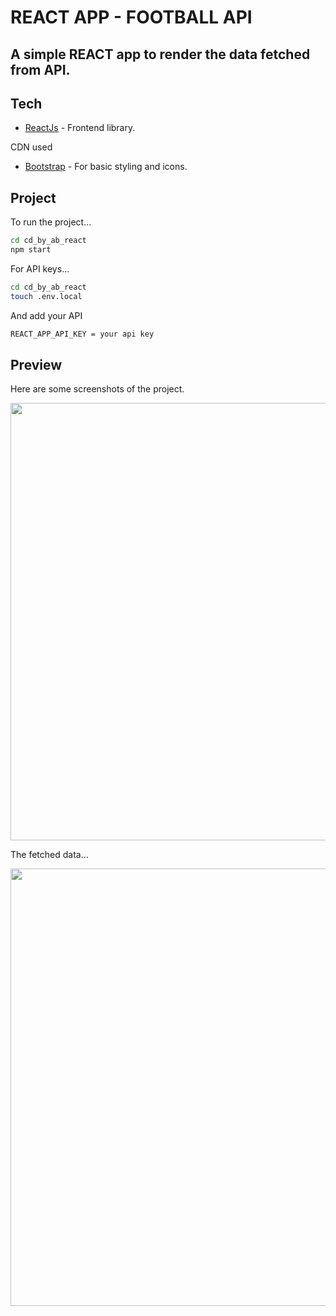 # REACT APP - FOOTBALL API
## A simple REACT app to render the data fetched from API.

## Tech
- [ReactJs](https://react.dev/) - Frontend library.

CDN used
- [Bootstrap](https://getbootstrap.com/) - For basic styling and icons.

## Project
To run the project...
```sh
cd cd_by_ab_react
npm start
```

For API keys...
```sh
cd cd_by_ab_react
touch .env.local
```
And add your API 
```sh
REACT_APP_API_KEY = your api key
```


## Preview

Here are some screenshots of the project.

<img 
     src="https://github.com/Ajay-Kr/cd_by_ab_react/assets/55989070/164de947-719a-4b34-881d-03aa0347a62d" 
     data-canonical-src="https://github.com/Ajay-Kr/cd_by_ab_react/assets/55989070/164de947-719a-4b34-881d-03aa0347a62d" 
     width="700" align="center"
/>


The fetched data...

<img 
     src="https://github.com/Ajay-Kr/cd_by_ab_react/assets/55989070/5eafba7e-70b8-4606-97ac-0a47e21fc5d4" 
     data-canonical-src="https://github.com/Ajay-Kr/cd_by_ab_react/assets/55989070/5eafba7e-70b8-4606-97ac-0a47e21fc5d4" 
     width="700" align="center"
/>

